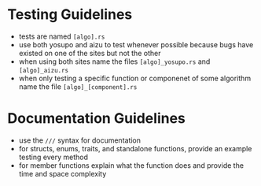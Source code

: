# Testing Guidelines
- tests are named `[algo].rs`
- use both yosupo and aizu to test whenever possible because bugs have existed on one of the sites but not the other
- when using both sites name the files `[algo]_yosupo.rs` and `[algo]_aizu.rs`
- when only testing a specific function or componenet of some algorithm name the file `[algo]_[component].rs`

# Documentation Guidelines
- use the `///` syntax for documentation
- for structs, enums, traits, and standalone functions, provide an example testing every method
- for member functions explain what the function does and provide the time and space complexity

